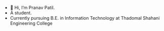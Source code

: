 - 👋 Hi, I’m Pranav Patil.
- A student.
- Currently pursuing B.E. in Information Technology at Thadomal Shahani Engineering College
